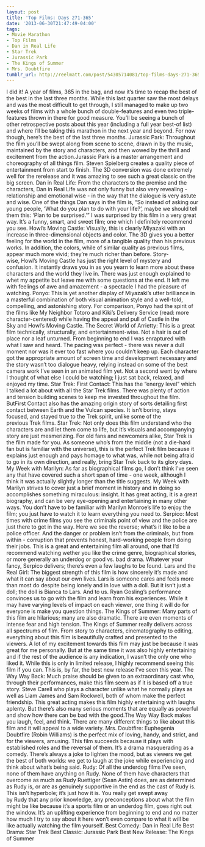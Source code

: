 ```yaml
---
layout: post
title: 'Top Films: Days 271-365'
date: '2013-06-30T21:47:49-04:00'
tags:
- Movie Marathon
- Top Films
- Dan in Real Life
- Star Trek
- Jurassic Park
- The Kings of Summer
- Mrs. Doubtfire
tumblr_url: http://reelmatt.com/post/54305714081/top-films-days-271-365
---
```

I did it! A year of films, 365 in the bag, and now it’s time to recap the best of the best in the last three months. While this last quarter saw the most delays and was the most difficult to get through, I still managed to make up two weeks of films with a whole bunch of double-features and even two triple-features thrown in there for good measure.
You’ll be seeing a bunch of other retrospective posts about this year (including a full year best-of list) and where I’ll be taking this marathon in the next year and beyond. For now though, here’s the best of the last three months.
Jurassic Park: Throughout the film you’ll be swept along from scene to scene, drawn in by the music, maintained by the story and characters, and then wowed by the thrill and excitement from the action.Jurassic Park is a master arrangement and choreography of all things film. Steven Spielberg creates a quality piece of entertainment from start to finish. The 3D conversion was done extremely well for the rerelease and it was amazing to see such a great classic on the big screen.
Dan in Real Life: From the characters to the premise and the characters, Dan in Real Life was not only funny but also very revealing - relationship and emotional wise - in the way that the dialogue is very astute and wise. One of the things Dan says in the film is, “So instead of asking our young people, ‘What do you plan to do with your life?’, maybe we should tell them this: ‘Plan to be surprised.’” I was surprised by this film in a very great way. It’s a funny, smart, and sweet film; one which I definitely recommend you see.
Howl’s Moving Castle: Visually, this is clearly Miyazaki with an increase in three-dimensional objects and color. The 3D gives you a better feeling for the world in the film, more of a tangible quality than his previous works. In addition, the colors, while of similar quality as previous films, appear much more vivid; they’re much richer than before. Story-wise, Howl’s Moving Castle has just the right level of mystery and confusion. It instantly draws you in as you yearn to learn more about these characters and the world they live in. There was just enough explained to whet my appetite but leave me with some questions at the end. It left me with feelings of awe and amazement - a spectacle I had the pleasure of watching.
Ponyo: This is yet another display of Miyazaki’s utter brilliance in a masterful combination of both visual animation style and a well-told, compelling, and astonishing story. For comparison, Ponyo had the spirit of the films like My Neighbor Totoro and Kiki’s Delivery Service (read: more character-centered) while having the appeal and pull of Castle in the Sky and Howl’s Moving Castle.
The Secret World of Arrietty: This is a great film technically, structurally, and entertainment-wise. Not a hair is out of place nor a leaf unturned. From beginning to end I was enraptured with what I saw and heard. The pacing was perfect - there was never a dull moment nor was it ever too fast where you couldn’t keep up. Each character got the appropriate amount of screen time and development necessary and the story wasn’t too dialogue heavy, relying instead on some of the best camera work I’ve seen in an animated film yet. Not a second went by where I thought of what else I could be watching; I just sat back, relaxed, and enjoyed my time.
Star Trek: First Contact: This has the “energy level” which I talked a lot about with all the Star Trek films. There was plenty of action and tension building scenes to keep me invested throughout the film. ButFirst Contact also has the amazing origin story of sorts detailing first contact between Earth and the Vulcan species. It isn’t boring, stays focused, and stayed true to the Trek spirit, unlike some of the previous Trek films.
Star Trek: Not only does this film understand who the characters are and let them come to life, but it’s visuals and accompanying story are just mesmerizing. For old fans and newcomers alike, Star Trek is the film made for you. As someone who’s from the middle (not a die-hard fan but is familiar with the universe), this is the perfect Trek film because it explains just enough and pays homage to what was, while not being afraid to go in its own direction, and really, bring Star Trek back to its glory days.
My Week with Marilyn: As far as biographical films go, I don’t think I’ve seen any that have covered such a short span of time - one week, although I think it was actually slightly longer than the title suggests. My Week with Marilyn strives to cover just a brief moment in history and in doing so accomplishes something miraculous: insight. It has great acting, it is a great biography, and can be very eye-opening and entertaining in many other ways. You don’t have to be familiar with Marilyn Monroe’s life to enjoy the film; you just have to watch it to learn everything you need to.
Serpico: Most times with crime films you see the criminals point of view and the police are just there to get in the way. Here we see the reverse; what’s it like to be a police officer. And the danger or problem isn’t from the criminals, but from within - corruption that prevents honest, hard-working people from doing their jobs. This is a great and entertaining film all around, one that I’d recommend watching wether you like the crime genre, biographical stories, or more generally an underdog or good vs. bad drama. Whatever your fancy, Serpico delivers; there’s even a few laughs to be found.
Lars and the Real Girl: The biggest strength of this film is how sincerely it’s made and what it can say about our own lives. Lars is someone cares and feels more than most do despite being lonely and in love with a doll. But it isn’t just a doll; the doll is Bianca to Lars. And to us. Ryan Gosling’s performance convinces us to go with the film and learn from his experiences. While it may have varying levels of impact on each viewer, one thing it will do for everyone is make you question things.
The Kings of Summer: Many parts of this film are hilarious; many are also dramatic. There are even moments of intense fear and high tension. The Kings of Summer really delivers across all spectrums of film. From story to characters, cinematography to editing, everything about this film is beautifully crafted and presented to the viewers. A lot of my excitement towards this film may just be because it was great for me personally. But at the same time it was also highly entertaining and if the rest of the audience is any indication, I wasn’t the only one who liked it. While this is only in limited release, I highly recommend seeing this film if you can. This is, by far, the best new release I’ve seen this year.
The Way Way Back: Much praise should be given to an extraordinary cast who, through their performances, make this film seem as if it is based off a true story. Steve Carell who plays a character unlike what he normally plays as well as Liam James and Sam Rockwell, both of whom make the perfect friendship. This great acting makes this film highly entertaining with laughs aplenty. But there’s also many serious moments that are equally as powerful and show how there can be bad with the good.The Way Way Back makes you laugh, feel, and think. There are many different things to like about this film and it will appeal to a wide variety.
Mrs. Doubtfire: Euphegenia Doubtfire (Robin Williams) is the perfect mix of loving, handy, and strict, and for the viewers, amusing. This film succeeds because it plays with established roles and the reversal of them. It’s a drama masquerading as a comedy. There’s always a joke to lighten the mood, but as viewers we get the best of both worlds: we get to laugh at the joke while experiencing and think about what’s being said.
Rudy: Of all the underdog films I’ve seen, none of them have anything on Rudy. None of them have characters that overcome as much as Rudy Ruettiger (Sean Astin) does, are as determined as Rudy is, or are as genuinely supportive in the end as the cast of Rudy is. This isn’t hyperbole; it’s just how it is. You really get swept away by Rudy that any prior knowledge, any preconceptions about what the film might be like because it’s a sports film or an underdog film, goes right out the window. It’s an uplifting experience from beginning to end and no matter how much I try to say about it here won’t even compare to what it will be like actually watching the film yourself.
Best Comedy: Dan in Real Life
Best Drama: Star Trek
Best Classic: Jurassic Park
Best New Release: The Kings of Summer

